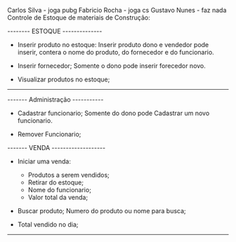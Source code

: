 Carlos Silva    - joga pubg
Fabricio Rocha - joga cs
Gustavo Nunes - faz nada
Controle de Estoque de materiais de Construção:

-------- ESTOQUE --------------

- Inserir produto no estoque:
  Inserir produto dono e vendedor pode inserir, contera o nome do produto, do fornecedor e do funcionario.
  
- Inserir fornecedor;
  Somente o dono pode inserir forecedor novo.
  
- Visualizar produtos no estoque;

---------------------------------

------- Administração -----------  
- Cadastrar funcionario;
  Somente do dono pode Cadastrar um novo funcionario.
  
- Remover Funcionario;

------- VENDA -------------------
- Iniciar uma venda:
  - Produtos a serem vendidos;
  - Retirar do estoque;
  - Nome do funcionario;
  - Valor total da venda;
  
- Buscar produto;
  Numero do produto ou nome para busca;
  
- Total vendido no dia;
----------------------------------
